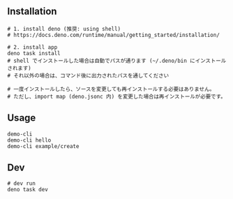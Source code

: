 ## Installation

```shell
# 1. install deno (推奨: using shell)
# https://docs.deno.com/runtime/manual/getting_started/installation/

# 2. install app
deno task install
# shell でインストールした場合は自動でパスが通ります (~/.deno/bin にインストールされます)
# それ以外の場合は、コマンド後に出力されたパスを通してください

# 一度インストールしたら、ソースを変更しても再インストールする必要はありません。
# ただし、import map (deno.jsonc 内) を変更した場合は再インストールが必要です。
```

## Usage

```shell
demo-cli
demo-cli hello
demo-cli example/create
```

## Dev

```shell
# dev run
deno task dev
```
